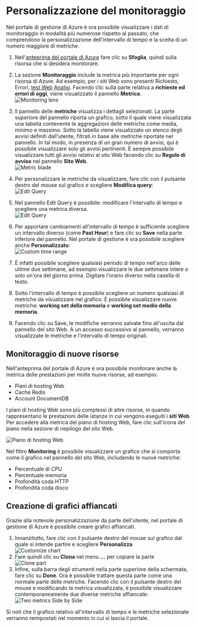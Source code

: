 <properties title="How to customize monitoring" pageTitle="How to customize monitoring" description="Learn how to customize monitoring charts in Azure." authors="stepsic"  />

<tags ms.service="application-insights" ms.workload="tbd" ms.tgt_pltfrm="ibiza" ms.devlang="na" ms.topic="article" ms.date="01/01/1900" ms.author="stepsic" />

# Personalizzazione del monitoraggio

Nel portale di gestione di Azure è ora possibile visualizzare i dati di monitoraggio in modalità più numerose rispetto al passato, che comprendono la personalizzazione dell'intervallo di tempo e la scelta di un numero maggiore di metriche.

1.  Nell'[anteprima del portale di Azure][anteprima del portale di Azure] fare clic su **Sfoglia**, quindi sulla risorsa che si desidera monitorare.
2.  La sezione **Monitoraggio** include la metrica più importante per ogni risorsa di Azure. Ad esempio, per i siti Web sono presenti Richiesto, Errori, [test Web][test Web] [Analisi][Analisi]. Facendo clic sulla parte relativa a **richieste ed errori di oggi**, viene visualizzato il pannello **Metrica**.  
    ![Monitoring lens][Monitoring lens]
3.  Il pannello delle **metriche** visualizza i dettagli selezionati. La parte superiore del pannello riporta un grafico, sotto il quale viene visualizzata una tabella contenente le aggregazioni delle metriche come media, minimo e massimo. Sotto la tabella viene visualizzato un elenco degli avvisi definiti dall'utente, filtrati in base alle metriche riportate nel pannello. In tal modo, in presenza di un gran numero di avvisi, qui è possibile visualizzare solo gli avvisi pertinenti. È sempre possibile visualizzare tutti gli avvisi relativi al sito Web facendo clic su **Regole di avviso** nel pannello **Sito Web**.  
    ![Metric blade][Metric blade]
4.  Per personalizzare le metriche da visualizzare, fare clic con il pulsante destro del mouse sul grafico e scegliere **Modifica query**:  
    ![Edit Query][Edit Query]
5.  Nel pannello Edit Query è possibile: modificare l'intervallo di tempo e scegliere una metrica diversa.  
    ![Edit Query][1]
6.  Per apportare cambiamenti all'intervallo di tempo è sufficiente scegliere un intervallo diverso (come **Past Hour**) e fare clic su **Save** nella parte inferiore del pannello. Nel portale di gestione è ora possibile scegliere anche **Personalizzato**:  
    ![Custom time range][Custom time range]
7.  È infatti possibile scegliere qualsiasi periodo di tempo nell'arco delle ultime due settimane, ad esempio visualizzare le due settimane intere o solo un'ora del giorno prima. Digitare l'orario diverso nella casella di testo.
8.  Sotto l'intervallo di tempo è possibile scegliere un numero qualsiasi di metriche da visualizzare nel grafico. È possibile visualizzare nuove metriche: **working set della memoria** e **working set medio della memoria**.

9.  Facendo clic su Save, le modifiche verranno salvate fino all'uscita dal pannello del sito Web. A un accesso successivo al pannello, verranno visualizzate le metriche e l'intervallo di tempo originali.

## Monitoraggio di nuove risorse

Nell'anteprima del portale di Azure è ora possibile monitorare anche la metrica delle prestazioni per molte nuove risorse, ad esempio:

-   Piani di hosting Web
-   Cache Redis
-   Account DocumentDB

I piani di hosting Web sono più complessi di altre risorse, in quando rappresentano le prestazioni delle istanze in cui vengono eseguiti i **siti Web**. Per accedere alla metrica del piano di hosting Web, fare clic sull'icona del piano nella sezione di riepilogo del sito Web.

![Piano di hosting Web][Piano di hosting Web]

Nel filtro **Monitoring** è possibile visualizzare un grafico che si comporta come il grafico nel pannello del sito Web, includendo le nuove metriche:

-   Percentuale di CPU
-   Percentuale memoria
-   Profondità coda HTTP
-   Profondità coda disco

## Creazione di grafici affiancati

Grazie alla notevole personalizzazione da parte dell'utente, nel portale di gestione di Azure è possibile creare grafici affiancati.

1.  Innanzitutto, fare clic con il pulsante destro del mouse sul grafico dal quale si intende partire e scegliere **Personalizza**  
    ![Customize chart][Customize chart]
2.  Fare quindi clic su **Clona** nel menu **...** per copiare la parte  
    ![Clone part][Clone part]
3.  Infine, sulla barra degli strumenti nella parte superiore della schermata, fare clic su **Done**. Ora è possibile trattare questa parte come una normale parte delle metriche. Facendo clic con il pulsante destro del mouse e modificando la metrica visualizzata, è possibile visualizzare contemporaneamente due diverse metriche affiancate:  
    ![Two metrics Side by Side][Two metrics Side by Side]

Si noti che il grafico relativo all'intervallo di tempo e le metriche selezionate verranno reimpostati nel momento in cui si lascia il portale.

  [anteprima del portale di Azure]: https://portal.azure.com/
  [test Web]: http://go.microsoft.com/fwlink/?LinkID=394528&clcid=0x409
  [Analisi]: http://go.microsoft.com/fwlink/?LinkID=394529&clcid=0x409
  [Monitoring lens]: ./media/insights-how-to-customize-monitoring/Insights_MonitoringChart.png
  [Metric blade]: ./media/insights-how-to-customize-monitoring/Insights_MetricBlade.png
  [Edit Query]: ./media/insights-how-to-customize-monitoring/Insights_MetricMenu.png
  [1]: ./media/insights-how-to-customize-monitoring/Insights_EditQuery.png
  [Custom time range]: ./media/insights-how-to-customize-monitoring/Insights_CustomTime.png
  [Piano di hosting Web]: ./media/insights-how-to-customize-monitoring/Insights_WHPSelect.png
  [Customize chart]: ./media/insights-how-to-customize-monitoring/Insights_Customize.png
  [Clone part]: ./media/insights-how-to-customize-monitoring/Insights_ClonePart.png
  [Two metrics Side by Side]: ./media/insights-how-to-customize-monitoring/Insights_SideBySide.png
